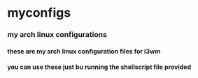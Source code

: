 # myconfigs
### my arch linux configurations
#### these are my arch linux configuration files for i3wm
#### you can use these just bu running the shellscript file provided
